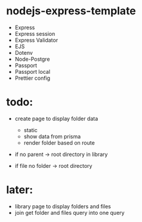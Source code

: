 # nodejs-express-template

-   Express
-   Express session
-   Express Validator
-   EJS
-   Dotenv
-   Node-Postgre
-   Passport
-   Passport local
-   Prettier config


# todo:

- create page to display folder data
    - static
    - show data from prisma
    - render folder based on route



- if no parent -> root directory in library
- if file no folder -> root directory


# later:
- library page to display folders and files
- join get folder and files query into one query